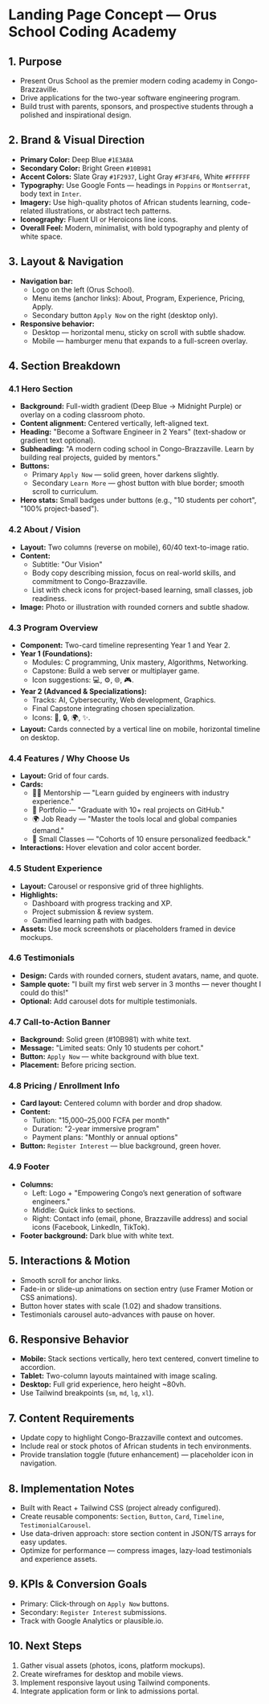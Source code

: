 # Landing Page Concept — Orus School Coding Academy

## 1. Purpose
* Present Orus School as the premier modern coding academy in Congo-Brazzaville.
* Drive applications for the two-year software engineering program.
* Build trust with parents, sponsors, and prospective students through a polished and inspirational design.

## 2. Brand & Visual Direction
* **Primary Color:** Deep Blue `#1E3A8A`
* **Secondary Color:** Bright Green `#10B981`
* **Accent Colors:** Slate Gray `#1F2937`, Light Gray `#F3F4F6`, White `#FFFFFF`
* **Typography:** Use Google Fonts — headings in `Poppins` or `Montserrat`, body text in `Inter`.
* **Imagery:** Use high-quality photos of African students learning, code-related illustrations, or abstract tech patterns.
* **Iconography:** Fluent UI or Heroicons line icons.
* **Overall Feel:** Modern, minimalist, with bold typography and plenty of white space.

## 3. Layout & Navigation
* **Navigation bar:**
  * Logo on the left (Orus School).
  * Menu items (anchor links): About, Program, Experience, Pricing, Apply.
  * Secondary button `Apply Now` on the right (desktop only).
* **Responsive behavior:**
  * Desktop — horizontal menu, sticky on scroll with subtle shadow.
  * Mobile — hamburger menu that expands to a full-screen overlay.

## 4. Section Breakdown

### 4.1 Hero Section
* **Background:** Full-width gradient (Deep Blue → Midnight Purple) or overlay on a coding classroom photo.
* **Content alignment:** Centered vertically, left-aligned text.
* **Heading:** "Become a Software Engineer in 2 Years" (text-shadow or gradient text optional).
* **Subheading:** "A modern coding school in Congo-Brazzaville. Learn by building real projects, guided by mentors."
* **Buttons:**
  * Primary `Apply Now` — solid green, hover darkens slightly.
  * Secondary `Learn More` — ghost button with blue border; smooth scroll to curriculum.
* **Hero stats:** Small badges under buttons (e.g., "10 students per cohort", "100% project-based").

### 4.2 About / Vision
* **Layout:** Two columns (reverse on mobile), 60/40 text-to-image ratio.
* **Content:**
  * Subtitle: "Our Vision"
  * Body copy describing mission, focus on real-world skills, and commitment to Congo-Brazzaville.
  * List with check icons for project-based learning, small classes, job readiness.
* **Image:** Photo or illustration with rounded corners and subtle shadow.

### 4.3 Program Overview
* **Component:** Two-card timeline representing Year 1 and Year 2.
* **Year 1 (Foundations):**
  * Modules: C programming, Unix mastery, Algorithms, Networking.
  * Capstone: Build a web server or multiplayer game.
  * Icon suggestions: 💻, ⚙️, 🌐, 🎮.
* **Year 2 (Advanced & Specializations):**
  * Tracks: AI, Cybersecurity, Web development, Graphics.
  * Final Capstone integrating chosen specialization.
  * Icons: 🤖, 🔒, 🌍, ✨.
* **Layout:** Cards connected by a vertical line on mobile, horizontal timeline on desktop.

### 4.4 Features / Why Choose Us
* **Layout:** Grid of four cards.
* **Cards:**
  * 👨‍🏫 Mentorship — "Learn guided by engineers with industry experience."
  * 📂 Portfolio — "Graduate with 10+ real projects on GitHub."
  * 🌍 Job Ready — "Master the tools local and global companies demand."
  * 🎯 Small Classes — "Cohorts of 10 ensure personalized feedback."
* **Interactions:** Hover elevation and color accent border.

### 4.5 Student Experience
* **Layout:** Carousel or responsive grid of three highlights.
* **Highlights:**
  * Dashboard with progress tracking and XP.
  * Project submission & review system.
  * Gamified learning path with badges.
* **Assets:** Use mock screenshots or placeholders framed in device mockups.

### 4.6 Testimonials
* **Design:** Cards with rounded corners, student avatars, name, and quote.
* **Sample quote:** "I built my first web server in 3 months — never thought I could do this!"
* **Optional:** Add carousel dots for multiple testimonials.

### 4.7 Call-to-Action Banner
* **Background:** Solid green (#10B981) with white text.
* **Message:** "Limited seats: Only 10 students per cohort."
* **Button:** `Apply Now` — white background with blue text.
* **Placement:** Before pricing section.

### 4.8 Pricing / Enrollment Info
* **Card layout:** Centered column with border and drop shadow.
* **Content:**
  * Tuition: "15,000–25,000 FCFA per month"
  * Duration: "2-year immersive program"
  * Payment plans: "Monthly or annual options"
* **Button:** `Register Interest` — blue background, green hover.

### 4.9 Footer
* **Columns:**
  * Left: Logo + "Empowering Congo’s next generation of software engineers."
  * Middle: Quick links to sections.
  * Right: Contact info (email, phone, Brazzaville address) and social icons (Facebook, LinkedIn, TikTok).
* **Footer background:** Dark blue with white text.

## 5. Interactions & Motion
* Smooth scroll for anchor links.
* Fade-in or slide-up animations on section entry (use Framer Motion or CSS animations).
* Button hover states with scale (1.02) and shadow transitions.
* Testimonials carousel auto-advances with pause on hover.

## 6. Responsive Behavior
* **Mobile:** Stack sections vertically, hero text centered, convert timeline to accordion.
* **Tablet:** Two-column layouts maintained with image scaling.
* **Desktop:** Full grid experience, hero height ~80vh.
* Use Tailwind breakpoints (`sm`, `md`, `lg`, `xl`).

## 7. Content Requirements
* Update copy to highlight Congo-Brazzaville context and outcomes.
* Include real or stock photos of African students in tech environments.
* Provide translation toggle (future enhancement) — placeholder icon in navigation.

## 8. Implementation Notes
* Built with React + Tailwind CSS (project already configured).
* Create reusable components: `Section`, `Button`, `Card`, `Timeline`, `TestimonialCarousel`.
* Use data-driven approach: store section content in JSON/TS arrays for easy updates.
* Optimize for performance — compress images, lazy-load testimonials and experience assets.

## 9. KPIs & Conversion Goals
* Primary: Click-through on `Apply Now` buttons.
* Secondary: `Register Interest` submissions.
* Track with Google Analytics or plausible.io.

## 10. Next Steps
1. Gather visual assets (photos, icons, platform mockups).
2. Create wireframes for desktop and mobile views.
3. Implement responsive layout using Tailwind components.
4. Integrate application form or link to admissions portal.
